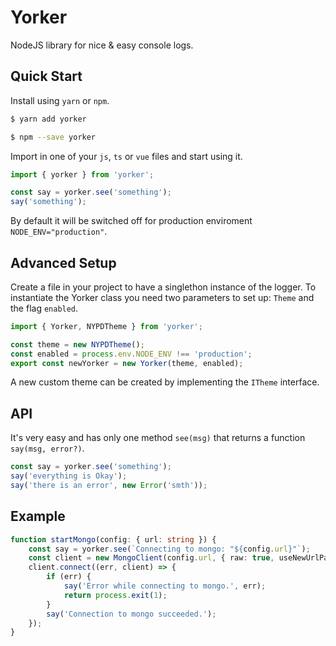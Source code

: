 # Yorker

NodeJS library for nice & easy console logs.

## Quick Start
Install using `yarn` or `npm`.
```bash
$ yarn add yorker
```
```bash
$ npm --save yorker
```

Import in one of your `js`, `ts` or `vue` files and start using it.
```typescript
import { yorker } from 'yorker';

const say = yorker.see('something');
say('something');
```
By default it will be switched off for production enviroment `NODE_ENV="production"`.

## Advanced Setup
Create a file in your project to have a singlethon instance of the logger. To instantiate the Yorker class you need two parameters to set up: `Theme` and the flag `enabled`.

```typescript
import { Yorker, NYPDTheme } from 'yorker';

const theme = new NYPDTheme();
const enabled = process.env.NODE_ENV !== 'production';
export const newYorker = new Yorker(theme, enabled);
```
A new custom theme can be created by implementing the `ITheme` interface.

## API

It's very easy and has only one method `see(msg)` that returns a function `say(msg, error?)`.

```typescript
const say = yorker.see('something');
say('everything is Okay');
say('there is an error', new Error('smth'));
```

## Example

```typescript
function startMongo(config: { url: string }) {
    const say = yorker.see(`Connecting to mongo: "${config.url}"`);
    const client = new MongoClient(config.url, { raw: true, useNewUrlParser: true });
    client.connect((err, client) => {
        if (err) {
            say('Error while connecting to mongo.', err);
            return process.exit(1);
        }
        say('Connection to mongo succeeded.');
    });
}
```

